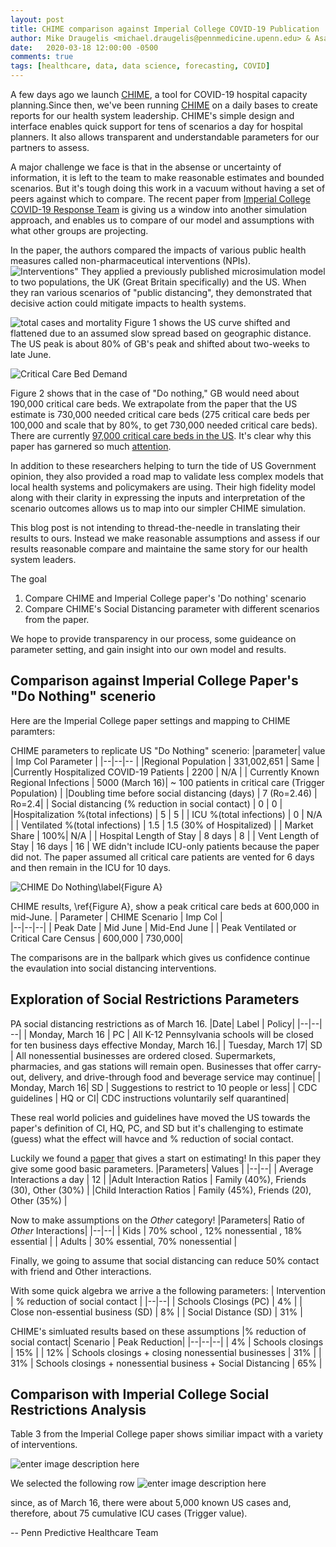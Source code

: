 ```yaml
---
layout: post
title: CHIME comparison against Imperial College COVID-19 Publication
author: Mike Draugelis <michael.draugelis@pennmedicine.upenn.edu> & Asaf Hanish <asaf.hanish@pennmedicine.upenn.edu>
date:   2020-03-18 12:00:00 -0500
comments: true
tags: [healthcare, data, data science, forecasting, COVID]
---
```


A few days ago we launch [CHIME](/2020/03/14/accouncing-chime.html), a tool for COVID-19 hospital capacity planning.Since then, we've been running [CHIME](/chime) on a daily bases to create reports for our  health system leadership. CHIME's simple design and interface enables quick support for tens of scenarios a day for hospital planners.  It also allows transparent and understandable parameters for our partners to assess.

A major challenge we face is that in the absense or uncertainty of information, it is left to the team to make reasonable estimates and bounded scenarios. But it's tough doing this work in a vacuum without having a set of peers against which to compare. The recent paper from [Imperial College COVID-19 Response Team](https://www.imperial.ac.uk/media/imperial-college/medicine/sph/ide/gida-fellowships/Imperial-College-COVID19-NPI-modelling-16-03-2020.pdf) is giving us a window into another simulation approach, and enables us to compare of our model and assumptions with what other groups are projecting.

In the paper, the authors compared the impacts of various public health measures called non-pharmaceutical interventions (NPIs).  
![Interventions"](https://i.ibb.co/5xq4Dy5/imp-table2.png)
They applied a previously published microsimulation model to two populations, the UK (Great Britain specifically) and the US.  When they ran various scenarios of "public distancing", they demonstrated that decisive action could mitigate impacts to health systems.  

![total cases and mortality](https://i.ibb.co/pZ500rr/img-col-deathrate.png)
 Figure 1 shows the US curve shifted and flattened due to an assumed slow spread based on geographic distance. The US peak is about 80% of GB's peak and shifted about two-weeks to late June.
 
![Critical Care Bed Demand](https://i.ibb.co/FKMZj4b/imp-col-cc-outcomes.png)

Figure 2 shows that in the case of "Do nothing," GB would need about 190,000 critical care beds.  We extrapolate from the paper that the US estimate is 730,000 needed critical care beds (275 critical care beds per 100,000 and scale that by 80%, to get 730,000 needed critical care beds).  There are currently [97,000 critical care beds in the US](https://www.sccm.org/Blog/March-2020/United-States-Resource-Availability-for-COVID-19).  It's clear why this paper has garnered so much [attention](https://www.washingtonpost.com/world/europe/a-chilling-scientific-paper-helped-upend-us-and-uk-coronavirus-strategies/2020/03/17/aaa84116-6851-11ea-b199-3a9799c54512_story.html).  

In addition to these researchers helping to turn the tide of US Government opinion, they also provided a road map to validate less complex models that local health systems and policymakers are using.  Their high fidelity model along with their clarity in expressing the inputs and interpretation of the scenario outcomes allows us to map into our simpler CHIME simulation.  

This blog post is not intending to thread-the-needle in translating their results to ours.  Instead we make reasonable assumptions and assess if our results reasonable compare and maintaine the same story for our health system leaders.   

The goal 
1. Compare CHIME and Imperial College paper's 'Do nothing' scenario
2. Compare CHIME's Social Distancing parameter with different scenarios from the paper.

We hope to provide transparency in our process, some guideance on parameter setting, and gain insight into our own model and results.

Comparison against Imperial College Paper's "Do Nothing" scenerio
------
Here are the Imperial College paper settings and mapping to CHIME paramters:

CHIME parameters to replicate US "Do Nothing" scenerio:
|parameter| value  | Imp Col Parameter |
|--|--|-- |
|Regional Population  | 331,002,651 | Same |
|Currently Hospitalized COVID-19 Patients | 2200 | N/A |
| Currently Known Regional Infections | 5000 (March 16)| ~ 100 patients in critical care (Trigger Population) |
|Doubling time before social distancing (days) | 7 (Ro=2.46) | Ro=2.4|
| Social distancing (% reduction in social contact) | 0 | 0 |
|Hospitalization %(total infections) | 5 | 5 |
| ICU %(total infections) | 0 | N/A  |
| Ventilated %(total infections) | 1.5 | 1.5 (30% of Hospitalized) |
| Market Share | 100%| N/A |
| Hospital Length of Stay | 8 days  | 8 |
| Vent Length of Stay | 16 days | 16 |
WE didn't include ICU-only patients because the paper did not.  The paper assumed all critical care patients are vented for 6 days and then remain in the ICU for 10 days.   

![CHIME Do Nothing\label{Figure A}](https://i.ibb.co/LnPJRW9/chime-vent15.png)  

CHIME results, \ref{Figure A}, show a peak critical care beds at 600,000 in mid-June. 
| Parameter | CHIME Scenario | Imp Col |   
|--|--|--|
| Peak Date | Mid June  | Mid-End June |
| Peak Ventilated or Critical Care Census | 600,000 | 730,000|
 
The comparisons are in the ballpark which gives us confidence continue the evaulation into social distancing interventions.

Exploration of Social Restrictions Parameters
-----
PA social distancing restrictions as of March 16.
|Date| Label  | Policy|
|--|--| --|
| Monday, March 16 | PC | All K-12 Pennsylvania schools will be closed for ten business days effective Monday, March 16.|
| Tuesday, March 17| SD | All nonessential businesses are ordered closed.  Supermarkets, pharmacies, and gas stations will remain open. Businesses that offer carry-out, delivery, and drive-through food and beverage service may continue|
| Monday, March 16| SD | Suggestions to restrict to 10 people or less| 
| CDC guidelines | HQ or CI| CDC instructions voluntarily self quarantined| 

These real world policies and guidelines have moved the US towards the paper's definition of CI, HQ, PC, and SD but it's challenging to estimate (guess) what the effect will havce and % reduction of social contact.

Luckily we found a [paper](https://www.ncbi.nlm.nih.gov/pmc/articles/PMC6113687/) that gives a start on estimating!  In this paper they give some good basic parameters.
|Parameters| Values |
|--|--|
| Average Interactions a day | 12 |
|Adult Interaction Ratios | Family (40%), Friends (30), Other (30%) |
|Child Interaction Ratios | Family (45%), Friends (20), Other (35%) |

Now to make assumptions on the _Other_ category!
|Parameters| Ratio of _Other_ Interactions|
|--|--|
| Kids | 70% school , 12% nonessential , 18% essential  |
| Adults | 30% essential, 70% nonessential |

Finally, we going to assume that social distancing can reduce 50% contact with friend and Other interactions.

With some quick algebra we arrive a the following parameters:
| Intervention | % reduction of social contact  |
|--|--|
| Schools Closings (PC)  | 4% |
| Close non-essential business (SD) | 8% |
| Social Distance (SD) | 31% | 

CHIME's simluated results based on these assumptions
|% reduction of social contact| Scenario | Peak Reduction|
|--|--|--|
| 4% | Schools closings | 15% |
| 12% | Schools closings + closing nonessential businesses | 31%  |
| 31% | Schools closings + nonessential business + Social Distancing | 65%  |

Comparison with Imperial College Social Restrictions Analysis
----
Table 3 from the Imperial College paper shows similiar impact with a variety of interventions.
 
![enter image description here](https://i.ibb.co/MgVFQjk/imp-col-mitigation.png)

We selected the following row 
![enter image description here](https://i.ibb.co/jbLrS1w/comparison-social.png)

since, as of March 16, there were about 5,000 known US cases and, therefore, about 75 cumulative ICU cases (Trigger value).


-- Penn Predictive Healthcare Team

